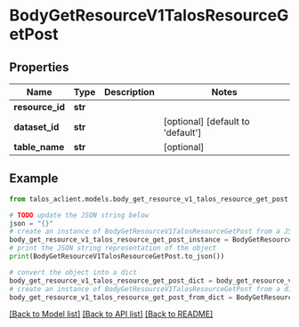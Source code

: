 # BodyGetResourceV1TalosResourceGetPost


## Properties

Name | Type | Description | Notes
------------ | ------------- | ------------- | -------------
**resource_id** | **str** |  | 
**dataset_id** | **str** |  | [optional] [default to 'default']
**table_name** | **str** |  | [optional] 

## Example

```python
from talos_aclient.models.body_get_resource_v1_talos_resource_get_post import BodyGetResourceV1TalosResourceGetPost

# TODO update the JSON string below
json = "{}"
# create an instance of BodyGetResourceV1TalosResourceGetPost from a JSON string
body_get_resource_v1_talos_resource_get_post_instance = BodyGetResourceV1TalosResourceGetPost.from_json(json)
# print the JSON string representation of the object
print(BodyGetResourceV1TalosResourceGetPost.to_json())

# convert the object into a dict
body_get_resource_v1_talos_resource_get_post_dict = body_get_resource_v1_talos_resource_get_post_instance.to_dict()
# create an instance of BodyGetResourceV1TalosResourceGetPost from a dict
body_get_resource_v1_talos_resource_get_post_from_dict = BodyGetResourceV1TalosResourceGetPost.from_dict(body_get_resource_v1_talos_resource_get_post_dict)
```
[[Back to Model list]](../README.md#documentation-for-models) [[Back to API list]](../README.md#documentation-for-api-endpoints) [[Back to README]](../README.md)


